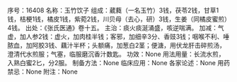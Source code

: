 序号：16408
名称：玉竹饮子
组成：葳蕤（一名玉竹）3钱，茯苓2钱，甘草1钱，桔梗1钱，橘皮1钱，紫菀2钱，川贝母（去心，研）3钱，生姜（同橘皮蜜煎）4钱。
出处：《张氏医通》卷十五。
主治：痰火痰涎涌盛，咳逆喘满。
加减：气虚，加人参2钱：虚火，加肉桂半钱；客邪，加细辛3分、香豉3钱；咽喉不利、唾脓血，加阿胶3钱、藕汁半杯；头额痛，加葱白2茎；便溏，用伏龙肝击碎煎汤，澄清代水煎服；气塞，临服磨沉香汁数匙。
功效：None
用法用量：长流水煎，入熟白蜜2匕，分2服。
制备方法：None
临床应用：None
各家论述：None
用药禁忌：None
附注：None
